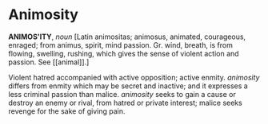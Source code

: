 # Animosity

**ANIMOS'ITY**, _noun_ \[Latin animositas; animosus, animated, courageous, enraged; from animus, spirit, mind passion. Gr. wind, breath, is from flowing, swelling, rushing, which gives the sense of violent action and passion. See [[animal]].\]

Violent hatred accompanied with active opposition; active enmity. _animosity_ differs from enmity which may be secret and inactive; and it expresses a less criminal passion than malice. _animosity_ seeks to gain a cause or destroy an enemy or rival, from hatred or private interest; malice seeks revenge for the sake of giving pain.